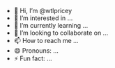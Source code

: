 - 👋 Hi, I’m @wtlpricey
- 👀 I’m interested in ...
- 🌱 I’m currently learning ...
- 💞️ I’m looking to collaborate on ...
- 📫 How to reach me ...
- 😄 Pronouns: ...
- ⚡ Fun fact: ...

<!---
wtlpricey/wtlpricey is a ✨ special ✨ repository because its `README.md` (this file) appears on your GitHub profile.
You can click the Preview link to take a look at your changes.
--->
